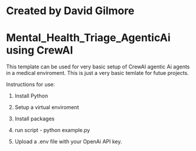 # Created by David Gilmore

# Mental_Health_Triage_AgenticAi using CrewAI

This template can be used for very basic setup of CrewAI agentic Ai agents in a medical enviroment. This is just a very basic temlate for futue projects.

Instructions for use:

1. Install Python
2. Setup a virtual enviroment
3. Install packages 
4. run script - python example.py

5. Upload a .env file with your OpenAi API key.
